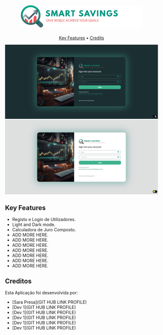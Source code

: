 <h1 align="center">
  <br>
  <a href=""><img src="assets/images/logo.svg" alt="Smart Savings" width="400"></a>
</h1>

<p align="center">
  <a href="#key-features">Key Features</a> •
  <a href="#creditos">Credits</a> 
</p>

![screenshot](assets/images/README/001.png)
![screenshot](assets/images/README/002.png)

## Key Features

-   Registo e Login de Utilizadores.
-   Light and Dark mode.
-   Calculadora de Juro Composto.
-   ADD MORE HERE.
-   ADD MORE HERE.
-   ADD MORE HERE.
-   ADD MORE HERE.
-   ADD MORE HERE.
-   ADD MORE HERE.
-   ADD MORE HERE.

## Creditos

Esta Aplicação foi desenvolvida por:

-   [Sara Presa](GIT HUB LINK PROFILE)
-   [Dev 1](GIT HUB LINK PROFILE)
-   [Dev 1](GIT HUB LINK PROFILE)
-   [Dev 1](GIT HUB LINK PROFILE)
-   [Dev 1](GIT HUB LINK PROFILE)
-   [Dev 1](GIT HUB LINK PROFILE)
